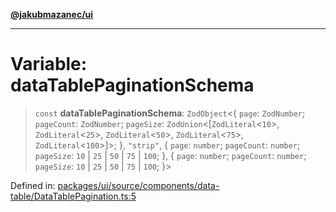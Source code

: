 [**@jakubmazanec/ui**](../README.md)

---

# Variable: dataTablePaginationSchema

> `const` **dataTablePaginationSchema**: `ZodObject`\<\{ `page`: `ZodNumber`; `pageCount`:
> `ZodNumber`; `pageSize`: `ZodUnion`\<\[`ZodLiteral`\<`10`\>, `ZodLiteral`\<`25`\>,
> `ZodLiteral`\<`50`\>, `ZodLiteral`\<`75`\>, `ZodLiteral`\<`100`\>\]\>; \}, `"strip"`, \{ `page`:
> `number`; `pageCount`: `number`; `pageSize`: `10` \| `25` \| `50` \| `75` \| `100`; \}, \{ `page`:
> `number`; `pageCount`: `number`; `pageSize`: `10` \| `25` \| `50` \| `75` \| `100`; \}\>

Defined in:
[packages/ui/source/components/data-table/DataTablePagination.ts:5](https://github.com/jakubmazanec/tools/blob/40ba1fb8bbde716fbe797d7886fffe14521e098a/packages/ui/source/components/data-table/DataTablePagination.ts#L5)
